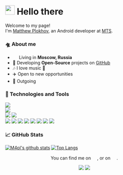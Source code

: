 <h1><img src="https://emojis.slackmojis.com/emojis/images/1629158834/48671/android-eyes.gif?1629158834" width="30"/> Hello there</h1>

Welcome to my page!</br>
I'm [Matthew Plokhov](https://t.me/maplll), an Android developer at [MTS](https://mts.ru).

### 🛸 About me
- <img src="https://cdn-icons-png.flaticon.com/512/197/197408.png" width="16"/> Living in <b>Moscow, Russia</b>
- 📖 Developing **Open-Source** projects on [GitHub](https://github.com/m4pl?tab=repositories)
- 🎶 I love music 🎻
- ✈️ Open to new opportunities
- 🤗 Outgoing

### 🧰 Technologies and Tools

![](https://img.shields.io/badge/Windows-informational?style=flat&logo=windows&logoColor=white&color=0079d5)</br>
![](https://img.shields.io/badge/Android%20Studio-informational?style=flat&logo=android-studio&logoColor=white&color=3ddc84)</br>
![](https://img.shields.io/badge/Kotlin-informational?style=flat&logo=kotlin&logoColor=white&color=7f50ff)
![](https://img.shields.io/badge/Java-informational?style=flat&logo=java&logoColor=white&color=ff0100)</br>
![](https://img.shields.io/badge/Firebase-informational?style=flat&logo=firebase&logoColor=white&color=f5830a)
![](https://img.shields.io/badge/JUnit5-informational?style=flat&logo=junit5&logoColor=white&color=00a75d)
![](https://img.shields.io/badge/Postman-informational?style=flat&logo=postman&logoColor=white&color=ff6c37)
![](https://img.shields.io/badge/Git-informational?style=flat&logo=git&logoColor=white&color=ef3c2d)
![](https://img.shields.io/badge/Jira-informational?style=flat&logo=jira&logoColor=white&color=2684ff)
![](https://img.shields.io/badge/Bitbucket-informational?style=flat&logo=bitbucket&logoColor=white&color=2684ff)
![](https://img.shields.io/badge/Material%20Design-informational?style=flat&logo=material-design&logoColor=white&color=767676)
![](https://img.shields.io/badge/Figma-informational?style=flat&logo=figma&logoColor=white&color=a35dff)

### 📈 GitHub Stats

[![M4pl's github stats](https://github-readme-stats.vercel.app/api?username=m4pl&line_height=21&include_all_commits=true&title_color=00A7E1&text_color=FFFFFF&bg_color=45,00171F,00171F&hide_border=true)](https://github.com/anuraghazra/github-readme-stats)
[![Top Langs](https://github-readme-stats.vercel.app/api/top-langs/?username=m4pl&layout=compact&title_color=00A7E1&text_color=FFFFFF&bg_color=45,00171F,00171F&hide_border=true&exclude_repo=Introduction-to-Linux-with-integration-of-Microsoft-technologies,HSE-Summer-School-2019)](https://github.com/anuraghazra/github-readme-stats)

<p align="center">You can find me on <a href="https://t.me/maplll"><img src="https://telegram.org/img/t_logo.svg?1" width="16"/></a>, or on <a
        href="https://www.linkedin.com/in/matvey-plokhov-27710b197/"><img src="https://raw.githubusercontent.com/peterthehan/peterthehan/master/assets/linkedin.svg" width="16"/></a>.</p>

<p align="center"><a href="https://open.spotify.com/user/je9nfypi6srlzgu519zucuk2x?si=XHpAOQ1cRbSjuF58hdNUrA&utm_source=copy-link&dl_branch=1"><img
        src="https://img.shields.io/badge/Spotify-informational?style=flat&logo=spotify&logoColor=white&color=00d859"/></a> <img
        src="https://komarev.com/ghpvc/?username=m4pl&color=00A7E1&style=flat&label=visitors"/></p>
